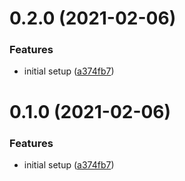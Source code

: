 # 0.2.0 (2021-02-06)


### Features

* initial setup ([a374fb7](https://github.com/refrens/stylelint-config-refrens/commit/a374fb794e619dac907eb6537efdceec484bf212))

# 0.1.0 (2021-02-06)


### Features

* initial setup ([a374fb7](https://github.com/refrens/stylelint-config-refrens/commit/a374fb794e619dac907eb6537efdceec484bf212))



